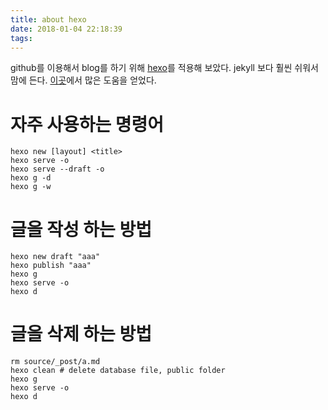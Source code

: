 ```yaml
---
title: about hexo
date: 2018-01-04 22:18:39
tags:
---
```


github를 이용해서 blog를 하기
위해 [hexo](https://hexo.io/ko/index.html)를 적용해 보았다.  jekyll
보다 훨씬 쉬워서 맘에
든다. [이곳](http://futurecreator.github.io/2016/06/21/hexo-basic-usage/)에서
많은 도움을 얻었다.

# 자주 사용하는 명령어

```
hexo new [layout] <title>
hexo serve -o
hexo serve --draft -o
hexo g -d
hexo g -w
```

# 글을 작성 하는 방법

```
hexo new draft "aaa"
hexo publish "aaa"
hexo g
hexo serve -o
hexo d
```

# 글을 삭제 하는 방법

```
rm source/_post/a.md
hexo clean # delete database file, public folder
hexo g
hexo serve -o
hexo d
```
